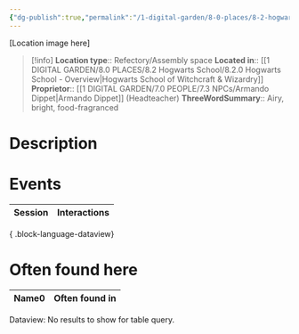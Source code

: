 ```yaml
---
{"dg-publish":true,"permalink":"/1-digital-garden/8-0-places/8-2-hogwarts-school/8-4-07-the-great-hall/","tags":["#place","hogwarts","service-building"]}
---
```


[Location image here]
>[!info]
>**Location type**::  Refectory/Assembly space
>**Located in**:: [[1 DIGITAL GARDEN/8.0 PLACES/8.2 Hogwarts School/8.2.0 Hogwarts School - Overview\|Hogwarts School of Witchcraft & Wizardry]]
>**Proprietor**:: [[1 DIGITAL GARDEN/7.0 PEOPLE/7.3 NPCs/Armando Dippet\|Armando Dippet]] (Headteacher)
>**ThreeWordSummary**:: Airy, bright, food-fragranced

# Description


# Events

| Session | Interactions |
| ------- | ------------ |

{ .block-language-dataview}

# Often found here

<div><table class="dataview table-view-table"><thead class="table-view-thead"><tr class="table-view-tr-header"><th class="table-view-th"><span>Name</span><span class="dataview small-text">0</span></th><th class="table-view-th"><span>Often found in</span></th></tr></thead><tbody class="table-view-tbody"></tbody></table><div class="dataview dataview-error-box"><p class="dataview dataview-error-message">Dataview: No results to show for table query.</p></div></div>
